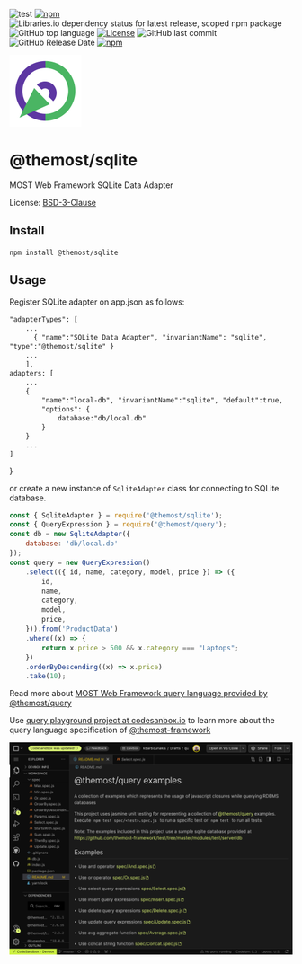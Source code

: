 ![test](https://github.com/themost-framework/sqlite/workflows/test/badge.svg)
[![npm](https://img.shields.io/npm/v/@themost%2Fsqlite.svg)](https://www.npmjs.com/package/@themost%2Fsqlite)
![Libraries.io dependency status for latest release, scoped npm package](https://img.shields.io/librariesio/release/npm/@themost/sqlite)
![GitHub top language](https://img.shields.io/github/languages/top/themost-framework/sqlite)
[![License](https://img.shields.io/npm/l/@themost/sqlite)](https://github.com/themost-framework/sqlite/blob/master/LICENSE)
![GitHub last commit](https://img.shields.io/github/last-commit/themost-framework/sqlite)
![GitHub Release Date](https://img.shields.io/github/release-date/themost-framework/sqlite)
[![npm](https://img.shields.io/npm/dw/@themost/sqlite)](https://www.npmjs.com/package/@themost%2Fsqlite)

![MOST Web Framework Logo](https://github.com/themost-framework/common/raw/master/docs/img/themost_framework_v3_128.png)

# @themost/sqlite
MOST Web Framework SQLite Data Adapter

License: [BSD-3-Clause](https://github.com/themost-framework/sqlite/blob/master/LICENSE)

## Install

    npm install @themost/sqlite

## Usage

Register SQLite adapter on app.json as follows:

    "adapterTypes": [
        ...
          { "name":"SQLite Data Adapter", "invariantName": "sqlite", "type":"@themost/sqlite" }
        ...
        ],
    adapters: [
        ...
        { 
            "name":"local-db", "invariantName":"sqlite", "default":true,
            "options": {
                database:"db/local.db"
            }
        }
        ...
    ]
}

or create a new instance of `SqliteAdapter` class for connecting to SQLite database.

```javascript
const { SqliteAdapter } = require('@themost/sqlite');
const { QueryExpression } = require('@themost/query');
const db = new SqliteAdapter({
    database: 'db/local.db'
});
const query = new QueryExpression()
    .select(({ id, name, category, model, price }) => ({
        id,
        name,
        category,
        model,
        price,
    })).from('ProductData')
    .where((x) => {
        return x.price > 500 && x.category === "Laptops";
    })
    .orderByDescending((x) => x.price)
    .take(10);
```

Read more about [MOST Web Framework query language provided by @themost/query](https://github.com/themost-framework/query?#themostquery)

Use [query playground project at codesanbox.io](https://codesandbox.io/p/devbox/query-playground-zc8fg9) to learn more about the query language specification of [@themost-framework](https://github.com/themost-framework)

![codesandbox.io_query-playground-1.png](https://github.com/themost-framework/sqlite/raw/master/docs/img/codesandbox.io_query-playground-1.png)

